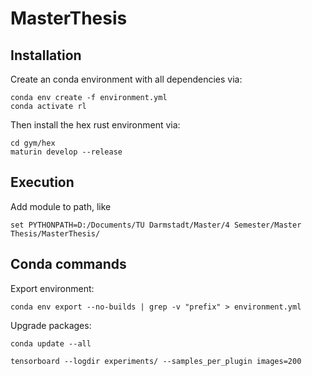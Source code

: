 # MasterThesis

## Installation
Create an conda environment with all dependencies via:

```
conda env create -f environment.yml
conda activate rl

```

Then install the hex rust environment via:

```
cd gym/hex
maturin develop --release
```

## Execution
Add module to path, like
```
set PYTHONPATH=D:/Documents/TU Darmstadt/Master/4 Semester/Master Thesis/MasterThesis/
```

## Conda commands

Export environment:

```
conda env export --no-builds | grep -v "prefix" > environment.yml
```

Upgrade packages:

```
conda update --all
```

```
tensorboard --logdir experiments/ --samples_per_plugin images=200
```
